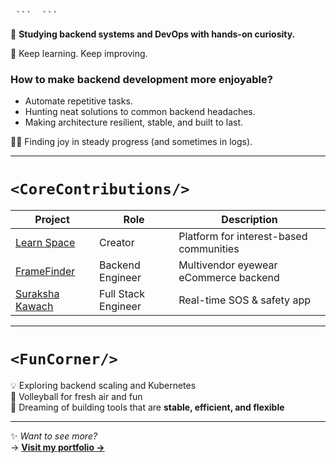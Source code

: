 <pre> ``` <Introduction/> ``` </pre>

🌱 **Studying backend systems and DevOps with hands-on curiosity.**

🚀 Keep learning. Keep improving.

### How to make backend development more enjoyable?

- Automate repetitive tasks.
- Hunting neat solutions to common backend headaches.
- Making architecture resilient, stable, and built to last.


🏃‍♂️ Finding joy in steady progress (and sometimes in logs).

---

# `<CoreContributions/>`

| Project             | Role                | Description                                    |
|---------------------|---------------------|------------------------------------------------|
| [Learn Space](#)    | Creator             | Platform for interest-based communities        |
| [FrameFinder](#)    | Backend Engineer    | Multivendor eyewear eCommerce backend          |
| [Suraksha Kawach](#)| Full Stack Engineer | Real-time SOS & safety app                     |

---

# `<FunCorner/>`

💡 Exploring backend scaling and Kubernetes  
🏐 Volleyball for fresh air and fun  
🌌 Dreaming of building tools that are **stable, efficient, and flexible**

---

✨ *Want to see more?*  
→ [**Visit my portfolio →**](https://gagan-nu.vercel.app/)
